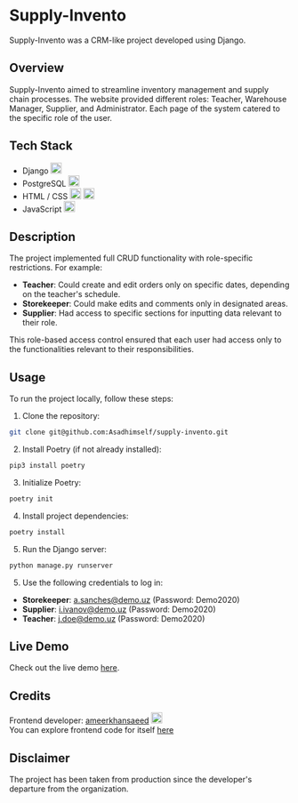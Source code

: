 # Supply-Invento

Supply-Invento was a CRM-like project developed using Django.

## Overview

Supply-Invento aimed to streamline inventory management and supply chain processes. The website provided different roles: Teacher, Warehouse Manager, Supplier, and Administrator. Each page of the system catered to the specific role of the user.

## Tech Stack

- Django <img height="20" width="20" src="https://cdn.simpleicons.org/django/white" />
- PostgreSQL <img height="20" width="20" src="https://cdn.simpleicons.org/postgresql" />
- HTML / CSS <img height="20" width="20" src="https://cdn.simpleicons.org/html5" /> <img height="20" width="20" src="https://cdn.simpleicons.org/css3" />
- JavaScript <img height="20" width="20" src="https://cdn.simpleicons.org/javascript" />

## Description

The project implemented full CRUD functionality with role-specific restrictions. For example:
- **Teacher**: Could create and edit orders only on specific dates, depending on the teacher's schedule.
- **Storekeeper**: Could make edits and comments only in designated areas.
- **Supplier**: Had access to specific sections for inputting data relevant to their role.

This role-based access control ensured that each user had access only to the functionalities relevant to their responsibilities.

## Usage

To run the project locally, follow these steps:

1. Clone the repository:

```bash
git clone git@github.com:Asadhimself/supply-invento.git
```
2. Install Poetry (if not already installed):
```bash
pip3 install poetry
```
3. Initialize Poetry:
```bash
poetry init
```
4. Install project dependencies:
```bash
poetry install
```
5. Run the Django server:
```bash
python manage.py runserver
```
5. Use the following credentials to log in:
- **Storekeeper**: a.sanches@demo.uz (Password: Demo2020)
- **Supplier**: i.ivanov@demo.uz (Password: Demo2020)
- **Teacher**: j.doe@demo.uz (Password: Demo2020)

## Live Demo

Check out the live demo [here](https://pythonanywhere.asadhimself.com).

## Credits

Frontend developer: [ameerkhansaeed](https://github.com/ameerkhansaeed) <img height="20" width="20" src="https://cdn.simpleicons.org/github/white" /> <br>
You can explore frontend code for itself [here](https://github.com/Asadhimself/supply-invento/tree/frontend)

## Disclaimer

The project has been taken from production since the developer's departure from the organization.

